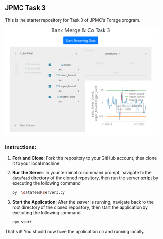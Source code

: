 ## JPMC Task 3

This is the starter repository for Task 3 of JPMC's Forage program.

<img src="https://github.com/ItsAJ1005/forage-jpmc-swe-task-3/blob/main/jpmc%20swe%20task%20-%203.png?raw=true" width=600> 

### Instructions:

1. **Fork and Clone**: Fork this repository to your GitHub account, then clone it to your local machine.

2. **Run the Server**: In your terminal or command prompt, navigate to the `datafeed` directory of the cloned repository, then run the server script by executing the following command:
    ```bash
    py .\datafeed\server3.py
    ```

3. **Start the Application**: After the server is running, navigate back to the root directory of the cloned repository, then start the application by executing the following command:
    ```bash
    npm start
    ```

That's it! You should now have the application up and running locally.
